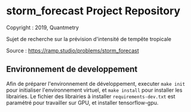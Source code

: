 # storm_forecast Project Repository

Copyright : 2019, Quantmetry

Sujet de recherche sur la prévision d'intensité de tempête tropicale

Source : https://ramp.studio/problems/storm_forecast

## Environnement de developpement 
Afin de préparer l'environnement de développement, executer ```make init``` pour initialiser l'environnement virtuel, et ```make install``` pour installer les librairies.
Le fichier des librairies à installer ```requirements-dev.txt``` est paramétré pour travailler sur GPU, et installer tensorflow-gpu.